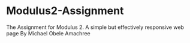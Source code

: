 # Modulus2-Assignment
 The Assignment for Modulus 2. A simple but effectively responsive web page
By Michael Obele Amachree